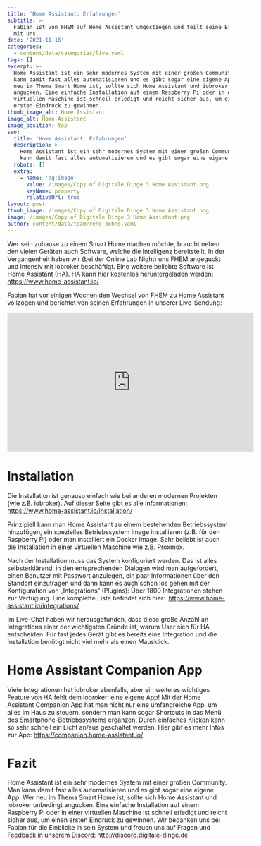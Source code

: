 ```yaml
---
title: 'Home Assistant: Erfahrungen'
subtitle: >-
  Fabian ist von FHEM auf Home Assistant umgestiegen und teilt seine Erfahrungen
  mit uns.
date: '2021-11-16'
categories:
  - content/data/categories/live.yaml
tags: []
excerpt: >-
  Home Assistant ist ein sehr modernes System mit einer großen Community. Man
  kann damit fast alles automatisieren und es gibt sogar eine eigene App. Wer
  neu im Thema Smart Home ist, sollte sich Home Assistant und iobroker unbedingt
  angucken. Eine einfache Installation auf einem Raspberry Pi oder in einer
  virtuellen Maschine ist schnell erledigt und reicht sicher aus, um einen
  ersten Eindruck zu gewinnen.
thumb_image_alt: Home Assistant
image_alt: Home Assistant
image_position: top
seo:
  title: 'Home Assistant: Erfahrungen'
  description: >-
    Home Assistant ist ein sehr modernes System mit einer großen Community. Man
    kann damit fast alles automatisieren und es gibt sogar eine eigene App. 
  robots: []
  extra:
    - name: 'og:image'
      value: /images/Copy of Digitale Dinge 3 Home Assistant.png
      keyName: property
      relativeUrl: true
layout: post
thumb_image: /images/Copy of Digitale Dinge 3 Home Assistant.png
image: /images/Copy of Digitale Dinge 3 Home Assistant.png
author: content/data/team/rene-bohne.yaml
---
```

Wer sein zuhause zu einem Smart Home machen möchte, braucht neben den vielen Geräten auch Software, welche die Intelligenz bereitstellt. In der Vergangenheit haben wir (bei der Online Lab Night) uns FHEM angeguckt und intensiv mit iobroker beschäftigt. Eine weitere beliebte Software ist Home Assistant (HA). HA kann hier kostenlos heruntergeladen werden: <https://www.home-assistant.io/>

Fabian hat vor einigen Wochen den Wechsel von FHEM zu Home Assistant vollzogen und berichtet von seinen Erfahrungen in unserer Live-Sendung:

<iframe width="560" height="315"
src="https://www.youtube.com/embed/FqbyLXywrOk?modestbranding=1"
frameborder="0" allow="accelerometer; autoplay; encrypted-media;
gyroscope; picture-in-picture" allowfullscreen></iframe>

# Installation  

Die Installation ist genauso einfach wie bei anderen modernen Projekten (wie z.B. iobroker). Auf dieser Seite gibt es alle Informationen:  <https://www.home-assistant.io/installation/>

Prinzipiell kann man Home Assistant zu einem bestehenden Betriebssystem hinzufügen, ein spezielles Betriebssystem Image installieren (z.B. für den Raspberry Pi) oder man installiert ein Docker Image. Sehr beliebt ist auch die Installation in einer virtuellen Maschine wie z.B. Proxmox.

Nach der Installation muss das System konfiguriert werden. Das ist alles selbsterklärend: in den entsprechenden Dialogen wird man aufgefordert, einen Benutzer mit Passwort anzulegen, ein paar Informationen über den Standort einzutragen und dann kann es auch schon los gehen mit der Konfiguration von „Integrations“ (Plugins): Über 1800 Integrationen stehen zur Verfügung. Eine komplette Liste befindet sich hier:  <https://www.home-assistant.io/integrations/>

Im Live-Chat haben wir herausgefunden, dass diese große Anzahl an Integrations einer der wichtigsten Gründe ist, warum User sich für HA entscheiden. Für fast jedes Gerät gibt es bereits eine Integration und die Installation benötigt nicht viel mehr als einen Mausklick.

# Home Assistant Companion App

Viele Integrationen hat iobroker ebenfalls, aber ein weiteres wichtiges Feature von HA fehlt dem iobroker: eine eigene App! Mit der Home Assistant Companion App hat man nicht nur eine umfangreiche App, um alles im Haus zu steuern, sondern man kann sogar Shortcuts in das Menü des Smartphone-Betriebssystems ergänzen. Durch einfaches Klicken kann so sehr schnell ein Licht an/aus geschaltet werden. Hier gibt es mehr Infos zur App: <https://companion.home-assistant.io/>

# Fazit

Home Assistant ist ein sehr modernes System mit einer großen Community. Man kann damit fast alles automatisieren und es gibt sogar eine eigene App. Wer neu im Thema Smart Home ist, sollte sich Home Assistant und iobroker unbedingt angucken. Eine einfache Installation auf einem Raspberry Pi oder in einer virtuellen Maschine ist schnell erledigt und reicht sicher aus, um einen ersten Eindruck zu gewinnen. Wir bedanken uns bei Fabian für die Einblicke in sein System und freuen uns auf Fragen und Feedback in unserem Discord: <http://discord.digitale-dinge.de>
